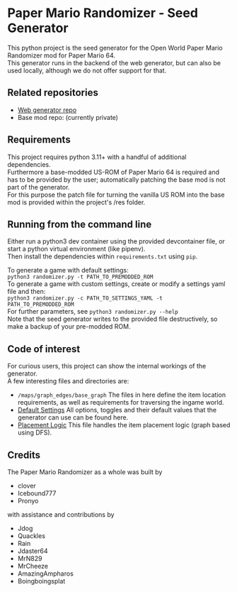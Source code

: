 # Paper Mario Randomizer - Seed Generator

This python project is the seed generator for the Open World Paper Mario Randomizer mod
for Paper Mario 64.  
This generator runs in the backend of the web generator, but can also be used locally,
although we do not offer support for that.

## Related repositories

* [Web generator repo](https://github.com/Pronyo-Chan/paper-mario-randomizer)
* Base mod repo: (currently private)

## Requirements

This project requires python 3.11+ with a handful of additional dependencies.  
Furthermore a base-modded US-ROM of Paper Mario 64 is required and has to be provided by the user; automatically patching the base mod is not part of the generator.  
For this purpose the patch file for turning the vanilla US ROM into the base mod is
provided within the project's /res folder.

## Running from the command line

Either run a python3 dev container using the provided devcontainer file, or start a python virtual environment (like pipenv).  
Then install the dependencies within `requirements.txt` using `pip`.  

To generate a game with default settings:  
`python3 randomizer.py -t PATH_TO_PREMODDED_ROM`  
To generate a game with custom settings, create or modify a settings yaml file and then:  
`python3 randomizer.py -c PATH_TO_SETTINGS_YAML -t PATH_TO_PREMODDED_ROM`  
For further parameters, see `python3 randomizer.py --help`  
Note that the seed generator writes to the provided file destructively, so make a backup of your pre-modded ROM.

## Code of interest

For curious users, this project can show the internal workings of the generator.  
A few interesting files and directories are:

* `/maps/graph_edges/base_graph`
  The files in here define the item location requirements, as well as requirements
  for traversing the ingame world.
* [Default Settings](presets/default_settings.yaml)
  All options, toggles and their default values that the generator can use
  can be found here.
* [Placement Logic](rando_modules/logic.py)
  This file handles the item placement logic (graph based using DFS).

## Credits

The Paper Mario Randomizer as a whole was built by

* clover
* Icebound777
* Pronyo

with assistance and contributions by

* Jdog
* Quackles
* Rain
* Jdaster64
* MrN829
* MrCheeze
* AmazingAmpharos
* Boingboingsplat
